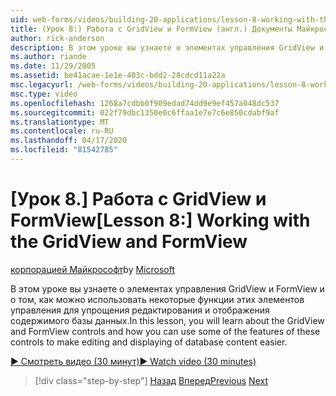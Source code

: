 ```yaml
---
uid: web-forms/videos/building-20-applications/lesson-8-working-with-the-gridview-and-formview
title: (Урок 8:) Работа с GridView и FormView (англ.) Документы Майкрософт
author: rick-anderson
description: В этом уроке вы узнаете о элементах управления GridView и FormView и о том, как вы можете использовать некоторые функции этих элементов управления, чтобы сделать редактирование и дисплаи...
ms.author: riande
ms.date: 11/29/2005
ms.assetid: be41acae-1e1e-403c-bdd2-28cdcd11a22a
msc.legacyurl: /web-forms/videos/building-20-applications/lesson-8-working-with-the-gridview-and-formview
msc.type: video
ms.openlocfilehash: 1268a7cdbb0f909edad74dd9e9ef457a048dc537
ms.sourcegitcommit: 022f79dbc1350e0c6ffaa1e7e7c6e850cdabf9af
ms.translationtype: MT
ms.contentlocale: ru-RU
ms.lasthandoff: 04/17/2020
ms.locfileid: "81542785"
---
```

# <a name="lesson-8-working-with-the-gridview-and-formview"></a><span data-ttu-id="03ead-103">[Урок 8.] Работа с GridView и FormView</span><span class="sxs-lookup"><span data-stu-id="03ead-103">[Lesson 8:] Working with the GridView and FormView</span></span>

<span data-ttu-id="03ead-104">[корпорацией Майкрософт](https://github.com/microsoft)</span><span class="sxs-lookup"><span data-stu-id="03ead-104">by [Microsoft](https://github.com/microsoft)</span></span>

<span data-ttu-id="03ead-105">В этом уроке вы узнаете о элементах управления GridView и FormView и о том, как можно использовать некоторые функции этих элементов управления для упрощения редактирования и отображения содержимого базы данных.</span><span class="sxs-lookup"><span data-stu-id="03ead-105">In this lesson, you will learn about the GridView and FormView controls and how you can use some of the features of these controls to make editing and displaying of database content easier.</span></span>

[<span data-ttu-id="03ead-106">&#9654; Смотреть видео (30 минут)</span><span class="sxs-lookup"><span data-stu-id="03ead-106">&#9654; Watch video (30 minutes)</span></span>](https://channel9.msdn.com/Blogs/ASP-NET-Site-Videos/lesson-8-working-with-the-gridview-and-formview)

> [!div class="step-by-step"]
> <span data-ttu-id="03ead-107">[Назад](lesson-7-databinding-to-user-interface-controls.md)
> [Вперед](watch-aspnet-development-in-action.md)</span><span class="sxs-lookup"><span data-stu-id="03ead-107">[Previous](lesson-7-databinding-to-user-interface-controls.md)
[Next](watch-aspnet-development-in-action.md)</span></span>
